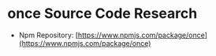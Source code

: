 # once Source Code Research

- Npm Repository: [https://www.npmjs.com/package/once](https://www.npmjs.com/package/once)
